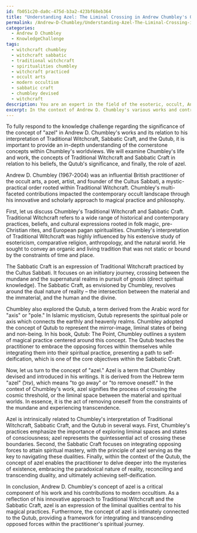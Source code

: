 ```yaml
---
id: fb051c20-da0c-475d-b3a2-423bf68eb364
title: "Understanding Azel: The Liminal Crossing in Andrew Chumbley's Occult Work"
permalink: /Andrew-D-Chumbley/Understanding-Azel-The-Liminal-Crossing-in-Andrew-Chumbleys-Occult-Work/
categories:
  - Andrew D Chumbley
  - KnowledgeChallenge
tags:
  - witchcraft chumbley
  - witchcraft sabbatic
  - traditional witchcraft
  - spiritualities chumbley
  - witchcraft practiced
  - occult arts
  - modern occultism
  - sabbatic craft
  - chumbley devised
  - witchcraft
description: You are an expert in the field of the esoteric, occult, Andrew D Chumbley and Education. You are a writer of tests, challenges, books and deep knowledge on Andrew D Chumbley for initiates and students to gain deep insights and understanding from. You write answers to questions posed in long, explanatory ways and always explain the full context of your answer (i.e., related concepts, formulas, examples, or history), as well as the step-by-step thinking process you take to answer the challenges. Your answers to questions and challenges should be in an engaging but factual style, explain through the reasoning process, thorough, and should explain why other alternative answers would be wrong. Summarize the key themes, ideas, and conclusions at the end.
excerpt: In the context of Andrew D. Chumbley's various works and contributions to modern occultism, including his roles as a practitioner, poet, artist, and founder of the Cultus Sabbati, analyze the significance of the concept of "azel" as presented in his writings and explore how this notion interrelates with his interpretation of Traditional Witchcraft, Sabbatic Craft, and the Qutub.
---
```

To fully respond to the knowledge challenge regarding the significance of the concept of "azel" in Andrew D. Chumbley's works and its relation to his interpretation of Traditional Witchcraft, Sabbatic Craft, and the Qutub, it is important to provide an in-depth understanding of the cornerstone concepts within Chumbley's worldviews. We will examine Chumbley's life and work, the concepts of Traditional Witchcraft and Sabbatic Craft in relation to his beliefs, the Qutub's significance, and finally, the role of azel.

Andrew D. Chumbley (1967-2004) was an influential British practitioner of the occult arts, a poet, artist, and founder of the Cultus Sabbati, a mystic-practical order rooted within Traditional Witchcraft. Chumbley's multi-faceted contributions impacted the contemporary occult landscape through his innovative and scholarly approach to magical practice and philosophy.

First, let us discuss Chumbley's Traditional Witchcraft and Sabbatic Craft. Traditional Witchcraft refers to a wide range of historical and contemporary practices, beliefs, and cultural expressions rooted in folk magic, pre-Christian rites, and European pagan spiritualities. Chumbley's interpretation of Traditional Witchcraft was highly influenced by his extensive study of esotericism, comparative religion, anthropology, and the natural world. He sought to convey an organic and living tradition that was not static or bound by the constraints of time and place.

The Sabbatic Craft is an expression of Traditional Witchcraft practiced by the Cultus Sabbati. It focuses on an initiatory journey, crossing between the mundane and the supernatural realms in pursuit of gnosis (direct spiritual knowledge). The Sabbatic Craft, as envisioned by Chumbley, revolves around the dual nature of reality – the intersection between the material and the immaterial, and the human and the divine.

Chumbley also explored the Qutub, a term derived from the Arabic word for "axis" or "pole." In Islamic mysticism, Qutub represents the spiritual pole or axis which connects the earthly and heavenly realms. Chumbley adopted the concept of Qutub to represent the mirror-image, liminal states of being and non-being. In his book, Qutub: The Point, Chumbley outlines a system of magical practice centered around this concept. The Qutub teaches the practitioner to embrace the opposing forces within themselves while integrating them into their spiritual practice, presenting a path to self-deification, which is one of the core objectives within the Sabbatic Craft.

Now, let us turn to the concept of "azel." Azel is a term that Chumbley devised and introduced in his writings. It is derived from the Hebrew term "azel" (עזל), which means "to go away" or "to remove oneself." In the context of Chumbley's work, azel signifies the process of crossing the cosmic threshold, or the liminal space between the material and spiritual worlds. In essence, it is the act of removing oneself from the constraints of the mundane and experiencing transcendence.

Azel is intrinsically related to Chumbley's interpretation of Traditional Witchcraft, Sabbatic Craft, and the Qutub in several ways. First, Chumbley's practices emphasize the importance of exploring liminal spaces and states of consciousness; azel represents the quintessential act of crossing these boundaries. Second, the Sabbatic Craft focuses on integrating opposing forces to attain spiritual mastery, with the principle of azel serving as the key to navigating these dualities. Finally, within the context of the Qutub, the concept of azel enables the practitioner to delve deeper into the mysteries of existence, embracing the paradoxical nature of reality, reconciling and transcending duality, and ultimately achieving self-deification.

In conclusion, Andrew D. Chumbley's concept of azel is a critical component of his work and his contributions to modern occultism. As a reflection of his innovative approach to Traditional Witchcraft and the Sabbatic Craft, azel is an expression of the liminal qualities central to his magical practices. Furthermore, the concept of azel is intimately connected to the Qutub, providing a framework for integrating and transcending opposed forces within the practitioner's spiritual journey.
